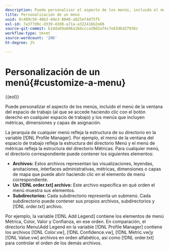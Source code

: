 ```yaml
---
description: Puede personalizar el aspecto de los menús, incluido el menú de la ventana del espacio de trabajo (al que se accede haciendo clic con el botón derecho en cualquier espacio de trabajo) y los menús que incluyen métricas, dimensiones y capas de asignación.
title: Personalización de un menú
uuid: 8c409c50-40b3-4de3-8048-a825ef4d75f5
exl-id: 7a377d9c-d339-43d8-a71a-a322416b2e60
source-git-commit: b1dda69a606a16dccca30d2a74c7e63dbd27936c
workflow-type: tm+mt
source-wordcount: '206'
ht-degree: 2%

---
```


# Personalización de un menú{#customize-a-menu}

{{eol}}

Puede personalizar el aspecto de los menús, incluido el menú de la ventana del espacio de trabajo (al que se accede haciendo clic con el botón derecho en cualquier espacio de trabajo) y los menús que incluyen métricas, dimensiones y capas de asignación.

La jerarquía de cualquier menú refleja la estructura de su directorio en la variable [!DNL Profile Manager]. Por ejemplo, el menú de la ventana del espacio de trabajo refleja la estructura del directorio Menú y el menú de métricas refleja la estructura del directorio Métricas. Para cualquier menú, el directorio correspondiente puede contener los siguientes elementos:

* **Archivos:** Estos archivos representan las visualizaciones, leyendas, anotaciones, interfaces administrativas, métricas, dimensiones o capas de mapa que puede abrir haciendo clic en el elemento de menú correspondiente.
* **Un [!DNL order.txt] archivo:** Este archivo especifica en qué orden el menú muestra sus elementos.
* **Subdirectorios:** Cada subdirectorio representa un submenú. Cada subdirectorio puede contener sus propios archivos, subdirectorios y [!DNL order.txt] archivo.

Por ejemplo, la variable [!DNL Add Legend] contiene los elementos de menú Métrica, Color, Valor y Confianza, en ese orden. En comparación, el directorio Menu\Add Legend en la variable [!DNL Profile Manager] contiene los archivos [!DNL Color.vw], [!DNL Confidence.vw], [!DNL Metric.vw]y [!DNL Value.vw] archivos en orden alfabético, así como [!DNL order.txt] para controlar el orden de los demás archivos.
